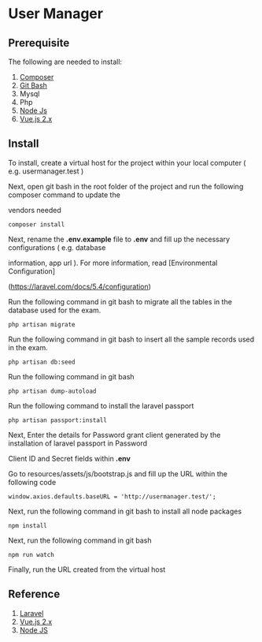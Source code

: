 # User Manager

## Prerequisite

The following are needed to install:

1. [Composer](https://getcomposer.org/)
2. [Git Bash](https://git-for-windows.github.io/)
3. Mysql
4. Php
5. [Node Js](https://nodejs.org/en/)
6. [Vue.js 2.x](https://vuejs.org/)

## Install

To install, create a virtual host for the project within your local computer ( e.g. usermanager.test )

Next, open git bash in the root folder of the project and run the following composer command to update the 

vendors needed

	composer install

Next, rename the **.env.example** file to **.env** and fill up the necessary configurations ( e.g. database 

information, app url ). For more information, read [Environmental Configuration]

(https://laravel.com/docs/5.4/configuration)

Run the following command in git bash to migrate all the tables in the database used for the exam.

	php artisan migrate

Run the following command in git bash to insert all the sample records used in the exam.

	php artisan db:seed

Run the following command in git bash

	php artisan dump-autoload

Run the following command to install the laravel passport

	php artisan passport:install

Next, Enter the details for Password grant client generated by the installation of laravel passport in Password 

Client ID and Secret fields within **.env**

Go to resources/assets/js/bootstrap.js and fill up the URL within the following code

	window.axios.defaults.baseURL = 'http://usermanager.test/';

Next, run the following command in git bash to install all node packages

	npm install

Next, run the following command in git bash

	npm run watch

Finally, run the URL created from the virtual host

## Reference

1. [Laravel](https://laravel.com/)
2. [Vue.js 2.x](https://vuejs.org/)
3. [Node JS](https://nodejs.org/en/)